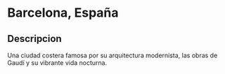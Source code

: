 # Barcelona, España

## Descripcion
Una ciudad costera famosa por su arquitectura modernista, las obras de Gaudí y su vibrante vida nocturna.


